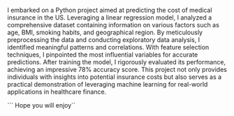I embarked on a Python project aimed at predicting the cost of medical insurance in the US. Leveraging a linear regression model, 
I analyzed a comprehensive dataset containing information on various factors such as age, BMI, smoking habits, and geographical region. 
By meticulously preprocessing the data and conducting exploratory data analysis, I identified meaningful patterns and correlations. 
With feature selection techniques, I pinpointed the most influential variables for accurate predictions. After training the model, 
I rigorously evaluated its performance, achieving an impressive 78% accuracy score. This project not only provides individuals with 
insights into potential insurance costs but also serves as a practical demonstration of leveraging machine learning for real-world applications in healthcare finance.

``` Hope you will enjoy``
